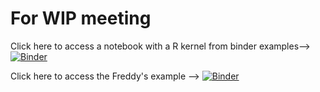 # For WIP meeting

Click here to access a notebook with a R kernel from binder examples--> [![Binder](http://mybinder.org/badge_logo.svg)](http://mybinder.org/v2/gh/binder-examples/r/master?filepath=index.ipynb)

Click here to access the Freddy's example --> [![Binder](https://mybinder.org/badge_logo.svg)](https://mybinder.org/v2/gh/freddyfrancis/wip_BCCDC/HEAD?labpath=Jupyter_lab_PCA.ipynb)
